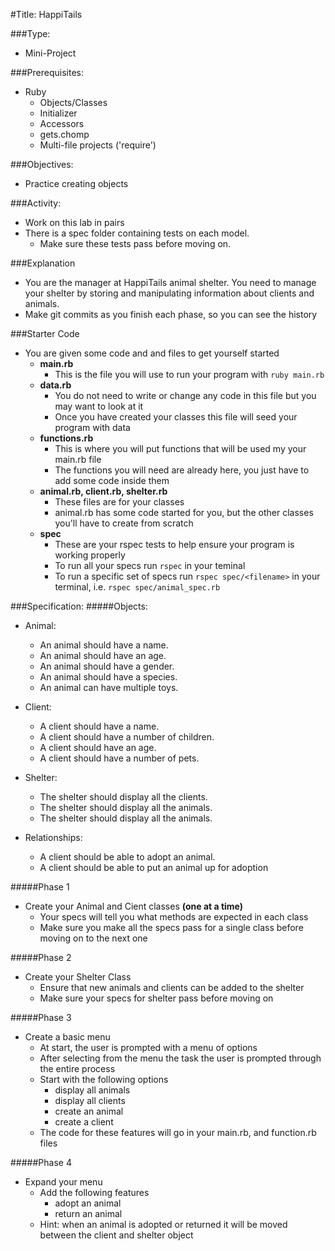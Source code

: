 #Title: HappiTails

###Type:
- Mini-Project

###Prerequisites:
- Ruby
  - Objects/Classes
  - Initializer
  - Accessors
  - gets.chomp
  - Multi-file projects ('require')

###Objectives:
- Practice creating objects

###Activity:
- Work on this lab in pairs
- There is a spec folder containing tests on each model. 
  - Make sure these tests pass before moving on.

###Explanation
- You are the manager at HappiTails animal shelter. You need to manage your
shelter by storing and manipulating information about clients and animals.
- Make git commits as you finish each phase, so you can see the history

###Starter Code

- You are given some code and and files to get yourself started
  - **main.rb**
    - This is the file you will use to run your program with `ruby main.rb`
  - **data.rb**
    - You do not need to write or change any code in this file but you may want to look at it
    - Once you have created your classes this file will seed your program with data
  - **functions.rb**
    - This is where you will put functions that will be used my your main.rb file
    - The functions you will need are already here, you just have to add some code inside them
  - **animal.rb, client.rb, shelter.rb**
    - These files are for your classes
    - animal.rb has some code started for you, but the other classes you'll have to create from scratch
  - **spec**
    - These are your rspec tests to help ensure your program is working properly
    - To run all your specs run `rspec` in your teminal
    - To run a specific set of specs run `rspec spec/<filename>` in your terminal, i.e. `rspec spec/animal_spec.rb`

###Specification:
#####Objects:
- Animal:
  - An animal should have a name.
  - An animal should have an age.
  - An animal should have a gender.
  - An animal should have a species.
  - An animal can have multiple toys.

- Client:
  - A client should have a name.
  - A client should have a number of children.
  - A client should have an age.
  - A client should have a number of pets.

- Shelter:
  - The shelter should display all the clients.
  - The shelter should display all the animals.
  - The shelter should display all the animals.

- Relationships:
  - A client should be able to adopt an animal.
  - A client should be able to put an animal up for adoption

#####Phase 1
- Create your Animal and Cient classes **(one at a time)**
  - Your specs will tell you what methods are expected in each class
  - Make sure you make all the specs pass for a single class before moving on to the next one

#####Phase 2
- Create your Shelter Class
  - Ensure that new animals and clients can be added to the shelter
  - Make sure your specs for shelter pass before moving on

#####Phase 3
- Create a basic menu
  - At start, the user is prompted with a menu of options
  - After selecting from the menu the task the user is prompted through the entire process
  - Start with the following options
    - display all animals
    - display all clients
    - create an animal
    - create a client
  - The code for these features will go in your main.rb, and function.rb files

#####Phase 4
- Expand your menu
  - Add the following features
    - adopt an animal
    - return an animal
  - Hint: when an animal is adopted or returned it will be moved between the client and shelter object
